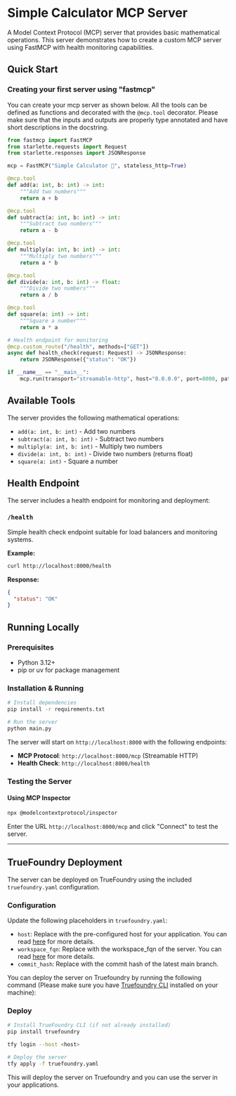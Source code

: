 # Simple Calculator MCP Server

A Model Context Protocol (MCP) server that provides basic mathematical operations. This server demonstrates how to create a custom MCP server using FastMCP with health monitoring capabilities.

## Quick Start

### Creating your first server using "fastmcp"

You can create your mcp server as shown below. All the tools can be defined as functions and decorated with the `@mcp.tool` decorator.
Please make sure that the inputs and outputs are properly type annotated and have short descriptions in the docstring.

```python
from fastmcp import FastMCP
from starlette.requests import Request
from starlette.responses import JSONResponse

mcp = FastMCP("Simple Calculator 🚀", stateless_http=True)

@mcp.tool
def add(a: int, b: int) -> int:
    """Add two numbers"""
    return a + b

@mcp.tool
def subtract(a: int, b: int) -> int:
    """Subtract two numbers"""
    return a - b

@mcp.tool
def multiply(a: int, b: int) -> int:
    """Multiply two numbers"""
    return a * b

@mcp.tool
def divide(a: int, b: int) -> float:
    """Divide two numbers"""
    return a / b

@mcp.tool
def square(a: int) -> int:
    """Square a number"""
    return a * a

# Health endpoint for monitoring
@mcp.custom_route("/health", methods=["GET"])
async def health_check(request: Request) -> JSONResponse:
    return JSONResponse({"status": "OK"})

if __name__ == "__main__":
    mcp.run(transport="streamable-http", host="0.0.0.0", port=8000, path="/mcp")
```

## Available Tools

The server provides the following mathematical operations:

- `add(a: int, b: int)` - Add two numbers
- `subtract(a: int, b: int)` - Subtract two numbers  
- `multiply(a: int, b: int)` - Multiply two numbers
- `divide(a: int, b: int)` - Divide two numbers (returns float)
- `square(a: int)` - Square a number

## Health Endpoint

The server includes a health endpoint for monitoring and deployment:

### `/health`
Simple health check endpoint suitable for load balancers and monitoring systems.

**Example:**
```bash
curl http://localhost:8000/health
```

**Response:**
```json
{
  "status": "OK"
}
```

## Running Locally

### Prerequisites
- Python 3.12+
- pip or uv for package management

### Installation & Running

```bash
# Install dependencies
pip install -r requirements.txt

# Run the server
python main.py
```

The server will start on `http://localhost:8000` with the following endpoints:
- **MCP Protocol**: `http://localhost:8000/mcp` (Streamable HTTP)
- **Health Check**: `http://localhost:8000/health`

### Testing the Server

#### Using MCP Inspector
```bash
npx @modelcontextprotocol/inspector
```

Enter the URL `http://localhost:8000/mcp` and click "Connect" to test the server.

---

## TrueFoundry Deployment

The server can be deployed on TrueFoundry using the included `truefoundry.yaml` configuration.

### Configuration
Update the following placeholders in `truefoundry.yaml`:
- `host`: Replace with the pre-configured host for your application. You can read [here](https://docs.truefoundry.com/docs/define-ports-and-domains#endpoint) for more details.
- `workspace_fqn`: Replace with the workspace_fqn of the server. You can read [here](https://docs.truefoundry.com/docs/key-concepts#fqn) for more details.
- `commit_hash`: Replace with the commit hash of the latest main branch.


You can deploy the server on Truefoundry by running the following command (Please make sure you have [Truefoundry CLI](https://docs.truefoundry.com/docs/setup-cli) installed on your machine):

### Deploy
```bash
# Install TrueFoundry CLI (if not already installed)
pip install truefoundry

tfy login --host <host>

# Deploy the server
tfy apply -f truefoundry.yaml
```

This will deploy the server on Truefoundry and you can use the server in your applications.